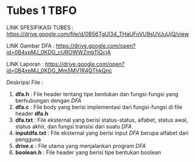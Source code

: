 # Tubes 1 TBFO

LINK SPESIFIKASI TUBES : https://drive.google.com/file/d/0B56TgUl34_THaUFoVU9sUVJuUjQ/view

LINK Gambar DFA : https://drive.google.com/open?id=0B4xpMJ_0KDG_cUROWWZmbTlQcjA

LINK Laporan : https://drive.google.com/open?id=0B4xpMJ_0KDG_Mm5MV1R4QThkQnc

Deskripsi File :
1. **dfa.h** : File header tentang tipe bentukan dan fungsi-fungsi yang berhubungan dengan *DFA*
2. **dfa.c** : File body yang berisi implementasi dari fungsi-fungsi di file header **dfa.h**
3. **dfa.txt** : File eksternal yang berisi status-status, alfabet, status awal, status akhir, dan fungsi transisi dari suatu *DFA*
4. **inputdfa.txt** : File eksternal yang berisi input *DFA* berupa alfabet dari pengguna
5. **drive.c** : File utama yang menjalankan program *DFA*
6. **boolean.h** : File header yang berisi tipe bentukan boolean
